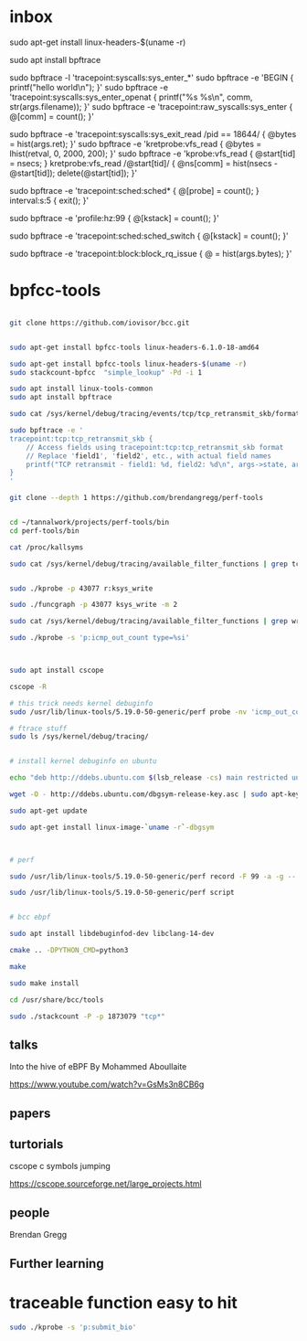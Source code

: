 # inbox

sudo apt-get install linux-headers-$(uname -r)

sudo apt install bpftrace

sudo bpftrace -l 'tracepoint:syscalls:sys_enter_*'
sudo bpftrace -e 'BEGIN { printf("hello world\n"); }'
sudo bpftrace -e 'tracepoint:syscalls:sys_enter_openat { printf("%s %s\n", comm, str(args.filename)); }'
sudo bpftrace -e 'tracepoint:raw_syscalls:sys_enter { @[comm] = count(); }'

sudo bpftrace -e 'tracepoint:syscalls:sys_exit_read /pid == 18644/ { @bytes = hist(args.ret); }'
sudo bpftrace -e 'kretprobe:vfs_read { @bytes = lhist(retval, 0, 2000, 200); }'
sudo bpftrace -e 'kprobe:vfs_read { @start[tid] = nsecs; } kretprobe:vfs_read /@start[tid]/ { @ns[comm] = hist(nsecs - @start[tid]); delete(@start[tid]); }'

sudo bpftrace -e 'tracepoint:sched:sched* { @[probe] = count(); } interval:s:5 { exit(); }'


sudo bpftrace -e 'profile:hz:99 { @[kstack] = count(); }'

sudo bpftrace -e 'tracepoint:sched:sched_switch { @[kstack] = count(); }'

sudo bpftrace -e 'tracepoint:block:block_rq_issue { @ = hist(args.bytes); }'

# bpfcc-tools

```bash

git clone https://github.com/iovisor/bcc.git


```


```bash

sudo apt-get install bpfcc-tools linux-headers-6.1.0-18-amd64 

sudo apt-get install bpfcc-tools linux-headers-$(uname -r)
sudo stackcount-bpfcc  "simple_lookup" -Pd -i 1

sudo apt install linux-tools-common
sudo apt install bpftrace

sudo cat /sys/kernel/debug/tracing/events/tcp/tcp_retransmit_skb/format

sudo bpftrace -e '
tracepoint:tcp:tcp_retransmit_skb {
    // Access fields using tracepoint:tcp:tcp_retransmit_skb format
    // Replace 'field1', 'field2', etc., with actual field names
    printf("TCP retransmit - field1: %d, field2: %d\n", args->state, args->family);
}
'

git clone --depth 1 https://github.com/brendangregg/perf-tools


cd ~/tannalwork/projects/perf-tools/bin
cd perf-tools/bin

cat /proc/kallsyms

sudo cat /sys/kernel/debug/tracing/available_filter_functions | grep tcp_recv


sudo ./kprobe -p 43077 r:ksys_write

sudo ./funcgraph -p 43077 ksys_write -m 2

sudo cat /sys/kernel/debug/tracing/available_filter_functions | grep write

sudo ./kprobe -s 'p:icmp_out_count type=%si'



sudo apt install cscope

cscope -R

# this trick needs kernel debuginfo
sudo /usr/lib/linux-tools/5.19.0-50-generic/perf probe -nv 'icmp_out_count net->ifindex'

# ftrace stuff
sudo ls /sys/kernel/debug/tracing/


# install kernel debuginfo on ubuntu

echo "deb http://ddebs.ubuntu.com $(lsb_release -cs) main restricted universe multiverse" | sudo tee /etc/apt/sources.list.d/ddebs.list

wget -O - http://ddebs.ubuntu.com/dbgsym-release-key.asc | sudo apt-key add -

sudo apt-get update

sudo apt-get install linux-image-`uname -r`-dbgsym



# perf

sudo /usr/lib/linux-tools/5.19.0-50-generic/perf record -F 99 -a -g -- sleep 5

sudo /usr/lib/linux-tools/5.19.0-50-generic/perf script


# bcc ebpf

sudo apt install libdebuginfod-dev libclang-14-dev

cmake .. -DPYTHON_CMD=python3

make

sudo make install

cd /usr/share/bcc/tools

sudo ./stackcount -P -p 1873079 "tcp*"

```



## talks

Into the hive of eBPF By Mohammed Aboullaite

https://www.youtube.com/watch?v=GsMs3n8CB6g


## papers


## turtorials

cscope c symbols jumping

https://cscope.sourceforge.net/large_projects.html


## people

Brendan Gregg


## Further learning



# traceable function easy to hit

```bash
sudo ./kprobe -s 'p:submit_bio'

```



